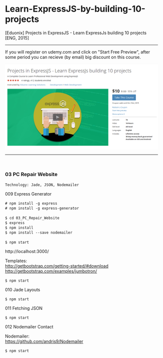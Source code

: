 # Learn-ExpressJS-by-building-10-projects
[Eduonix] Projects in ExpressJS - Learn ExpressJs building 10 projects [ENG, 2015]

___

If you will register on udemy.com and click on "Start Free Preview", аfter some period you can recieve (by email) big discount on this course.

![Application](/img/expressjs-course.png?raw=true)

___


<br/>

### 03 PC Repair Website

    Technology: Jade, JSON, Nodemailer


009 Express Generator

    # npm install -g express
    # npm install -g express-generator

    $ cd 03_PC_Repair_Website
    $ express
    $ npm install
    $ npm install --save nodemailer

    $ npm start

http://localhost:3000/

Templates:  
http://getbootstrap.com/getting-started/#download  
http://getbootstrap.com/examples/jumbotron/  

    $ npm start

010 Jade Layouts

    $ npm start

011 Fetching JSON

    $ npm start

012 Nodemailer Contact

Nodemailer:  
https://github.com/andris9/Nodemailer

    $ npm start
